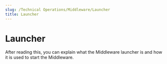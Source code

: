 ```yaml
---
slug: /Technical Operations/Middleware/Launcher
title: Launcher
---
```

# Launcher

After reading this, you can explain what the Middleware launcher is and how it is used to start the Middleware.
